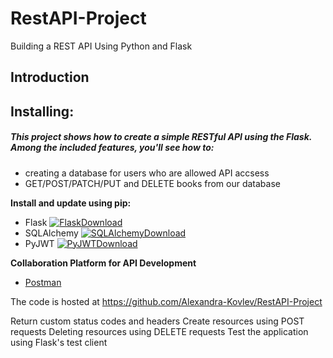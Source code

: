 # RestAPI-Project

Building a REST API Using Python and Flask

## Introduction

## Installing:
##### ***This project shows how to create a simple RESTful API using the Flask. Among the included features, you'll see how to:*** #####

* creating a database for users who are allowed API accsess
* GET/POST/PATCH/PUT and DELETE books from our database  

**Install and update using pip:**
* Flask [![FlaskDownload](http://img.shields.io/:Flask-v.1.1.2-blue.svg)](https://pypi.org/project/Flask/)
* SQLAlchemy [![SQLAlchemyDownload](http://img.shields.io/:SQLAlchemy-v.1.3.16-blue.svg)](https://pypi.org/project/SQLAlchemy/)
* PyJWT [![PyJWTDownload](http://img.shields.io/:PyJWT-v.1.7.1-blue.svg)](https://pypi.org/project/PyJWT/)
 
**Collaboration Platform for API Development**
* [Postman](https://www.postman.com/)



The code is hosted at https://github.com/Alexandra-Kovlev/RestAPI-Project



Return custom status codes and headers 
Create resources using POST requests 
Deleting resources using DELETE requests 
Test the application using Flask's test client 


